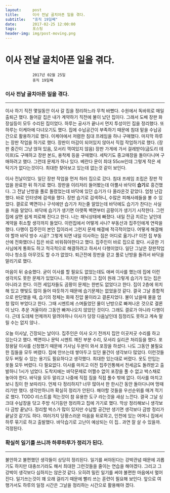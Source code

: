 ```yaml
---
layout:	    post
title: 	    이사 전날 골치아픈 일을 겪다.
subtitle:   "휴직 19일째"
date:       2017-02-25 12:00:00
tags:       포스팅
header-img: img/post-moving.png
---
```


# 	    이사 전날 골치아픈 일을 겪다.
```
			2017년 02월 25일
			휴직 19일째
```

### 이사 전날 골치아픈 일을 겪다.  
----

이사 하기 직전 몇일동안 이사 갈 집을 정리하느라 무척 바빴다. 수원에서 독바위로 매일 출퇴근 했다. 들어갈 집은 내가 계약하기 직전에 불이 났던 집이다. 그래서 도배 장판 화장실등이 모두 수리된 집이었다. 하루는 공사가 끝나서 먼지 투성이인 집을 정리했다. 또 하루는 이케아에 다녀오기도 했다. 집에 수납공간이 부족하기 때문에 침대 밑을 수납공간으로 활용하기로 했다. 이케아에서 저렴한 침대 프레임을 하나 구매했다. 마지막 하루는 장판 작업을 하기로 했다. 장판이 마감이 되어있지 않아서 직접 작업하기로 했다. (장판 중간이 그냥 얹혀 있음, 모서리 꺽여있지 않음) 장판 가게에 가서 걸레받이(굽도리 테이프)도 구매하고 장판 본드, 용착제 등을 구매했다. 세탁기도 중고매장을 돌아다니며 구매하려고 했다. 그런데 문제가 하나 있다. 베란다 문이 최대 55cm인데 그렇게 작은 세탁기가 없다는것이다. 최대한 찾아보고 있는데 없는것 같이 보인다.  

이사 전날이었다. 일단 장판 작업을 먼저 하러 집으로 갔다. 침대 프레임 조립은 장판 작업을 완료한 뒤 하기로 했다. 장판을 이리저리 들어봤는데 아뿔사 바닥이 **습기**로 흥건했다. 그 전날 난방을 풀로 돌렸었는데 바닥에 있던 습기가 다 올라온것 같았다. 엄청 난감했다. 바로 인터넷에 검색을 했다. 장판 습기로 검색하니, 수많은 피해사례들을 볼 수 있었다. 결로로 벽면이나 구석에만 습기가 차는줄 알았는데 바닥에도 습기가 찬다는 사실을 처음 알았다. 바닥에 습기가 생기면 아랫쪽 벽면부터 곰팡이가 생기기 시작한다. 그런집에 살면 쉽게 피로해 진다고 한다. 나는 패닉상태에 빠졌다. 내일 잔금 치르는 날인데 계약을 취소할 생각까지 들었다. 이런집에서 어떻게 사나? 부동산과 집주인에게 연락을 했다. 다행이 집주인이 본인 집이라서 그런지 문제 해결에 적극적이었다. 어떻게 해결해야 할까 바닥 방수 시공? 그렇게 되면 내일 이사하는 짐은 어디로 옮기나? 이전 집 부동산에 전화했더니 집은 바로 비워줘야한다고 했다. 집주인이 바로 집으로 왔다. 시공한 기사님에게 통화도 하고 적극적으로 해결하려고 하셔서 다행이었다. 일단 그날은 장판작업이나 청소등 아무것도 할 수가 없었다. 퇴근전에 장판을 걷고 풀로 난방을 돌려서 바닥을 말리기로 했다.  

마음이 뒤 숭숭했다. 굳이 이사를 할 필요도 없었는데도 애써 이사를 했는데 집에 이런 생각치도 못한 문제가 있었다니.. 하지만 다행이 그 집이 원래 그렇게 습기가 있는 집은 아니라고 한다. 이전 세입자들도 곰팡이 문제는 한번도 없었다고 한다. 집이 2층에 위치해 있고 햇빛도 많이 들어 따듯하기 때문에 습기문제는 없었을것 같다. 결국 그날 종합적으로 판단했을 때, 습기의 정체는 화재 진압 물이라고 결론지었다. 불이 났을때 물을 엄청 많이 부었다고 한다. 그때 시멘트에 스며들었던 물이 난방으로 빠져나온 것으로 결론이 났다. 추운 겨울이라 그동안 빠져나오지 않았던 것이다. 그래도 결로가 아니라 다행이다. 근데 도데체 언제까지 말려야하나 이사가 당장 다음날인데 짐정리도 못하고 계속 말릴 수는 없지 않나..    

오늘 이사날, 긴장되는 날이다. 집주인은 이사 오기 전까지 집안 이곳저곳 수리를 하고 있는다고 했다. 벽면이나 문턱 시멘트 깨진 부분 수리, 모서리 실리콘 처리등을 했다. 포장용달 이사를 신청했기 때문에 기사님 두분이 와서 포장을 하셨다. 나도 그동안 불필요한 짐들을 모두 버렸다. 집에 안쓰는데 쌓아두고 있던 물건이 생각보다 많았다. 이런것들 모두 버릴 수 있는 용기도 필요하다고 생각했다. 최대한 있는대로 버렸다. 옷도 안입는 옷들 모두 버렸다. 다 필요없다. 이사를 마치고 이전 집주인통해서 전세금도 돌려받고 출발하니 1시가 넘었다. 도착지에는 바닥문제로 어쩔수 없이 포장을 풀 수 없고 박스채로 놓아야 한다. 바닥을 모두 말리고 나중에 직접 짐을 직접 풀수 밖에 없다. 이사를 마치고 보니 짐이 한 보따리다. 언제 다 정리하지? 너무 많아서 한 한시간 동안 돌아다니며 멍때리기만 했다. 생각만하니까 확실히 정리가 안된다. 해야할 것들을 우선순위를 매겨 적기로 했다. TODO 리스트를 적는것이 참 유용한 도구 라는것을 새삼 느낀다. 결국 그날 싱크대 수납장을 닦고 주방 식기등만 정리하고 집에 가기로 했다. 막상 정리해보니 생각보다 금방 끝났다. 정리할 박스가 많이 있지만 수납할 공간만 생기면 생각보다 금방 정리가 끝날것 같기도 하다. 여러가지 당황스러운 마음을 뒤로하고, 인천에 있는 어머니 집에서 하루 묶기로 하고 출발했다. 바닥습기로 고난이 예상되는 이 집.. 과연 잘 살 수 있을까. 걱정된다.  


### 확실히 일기를 쓰니까 하루하루가 정리가 된다.  
----

불안하고 불편했던 생각들이 상당히 정리된다. 일기를 써야된다는 강박관념 때문에 괴롭기도 하지만 대충쓰기라도 해서 최대한 그런것들을 줄이는 연습을 해야겠다. 그리고 그 강박이 생각보다 심하지는 않은것 같다. 오히려 밀린 일기를 써야 불편한 마음에서 멀어진다. 일기쓰는것이 꽤 오래 걸리기 때문에 빨리 쓰는 훈련이 필요해 보인다. 앞으로 여행가서도 하루의 일정 시간은 그날을 정리하는 시간으로 활용해야 겠다.  
